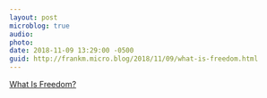 ```yaml
---
layout: post
microblog: true
audio: 
photo: 
date: 2018-11-09 13:29:00 -0500
guid: http://frankm.micro.blog/2018/11/09/what-is-freedom.html
---
```

[What Is Freedom?](https://the-narthex.org/2017/09/16/what-is-freedom/)
